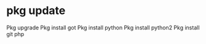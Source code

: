 # pkg update
Pkg upgrade
Pkg install got
Pkg install python
Pkg install python2
Pkg install git php
